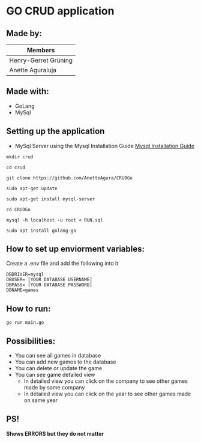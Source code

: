 # GO CRUD application

## Made by:

| Members  |
| ------------- | 
| Henry-Gerret Grüning  | 
| Anette Aguraiuja  | 

## Made with:

- GoLang
- MySql

## Setting up the application

- MySql Server using the Mysql Installation Guide [Mysql Installation Guide](https://dev.mysql.com/doc/mysql-getting-started/en/#mysql-getting-started-installing)

``` 
mkdir crud
``` 
``` 
cd crud
``` 
``` 
git clone https://github.com/AnetteAgura/CRUDGo
``` 
``` 
sudo apt-get update
``` 
``` 
sudo apt-get install mysql-server
``` 
``` 
cd CRUDGo
``` 
``` 
mysql -h localhost -u root < RUN.sql
``` 
``` 
sudo apt install golang-go
``` 


## How to set up enviorment variables:
Create a .env file and add the following into it
```
DBDRIVER=mysql
DBUSER= [YOUR DATABASE USERNAME]
DBPASS= [YOUR DATABASE PASSWORD]
DBNAME=games
```
## How to run:

```
go run main.go
```

## Possibilities:

- You can see all games in database
- You can add new games to the database
- You can delete or update the game
- You can see game detailed view
  - In detailed view you can click on the company to see other games made by same company
  - In detailed view you can click on the year to see other games made on same year

## PS!

**Shows ERRORS but they do not matter**
